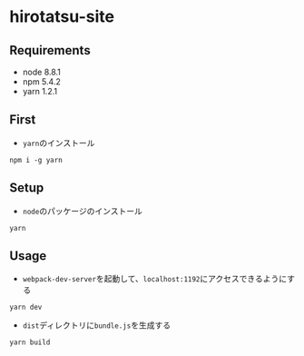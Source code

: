 hirotatsu-site
==================

## Requirements
- node 8.8.1
- npm 5.4.2
- yarn 1.2.1


## First
- `yarn`のインストール

```
npm i -g yarn
```


## Setup
- `node`のパッケージのインストール

```
yarn
```


## Usage
- `webpack-dev-server`を起動して、`localhost:1192`にアクセスできるようにする

```
yarn dev
```

- `dist`ディレクトリに`bundle.js`を生成する

```
yarn build
```
